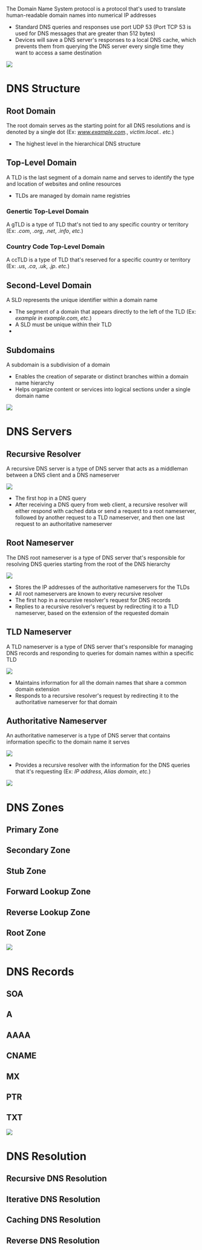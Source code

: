 The Domain Name System protocol is a protocol that's used to translate human-readable domain names into numerical IP addresses

* Standard DNS queries and responses use port UDP 53 (Port TCP 53 is used for DNS messages that are greater than 512 bytes)
* Devices will save a DNS server's responses to a local DNS cache, which prevents them from querying the DNS server every single time they want to access a same destination

![](https://github.com/JonmarCorpuz/SecondBrain/blob/main/Assets/Whitespace.png)

# DNS Structure

## Root Domain

The root domain serves as the starting point for all DNS resolutions and is denoted by a single dot (Ex: *www.example.com.*, *victim.local.*. *etc.*)

* The highest level in the hierarchical DNS structure

## Top-Level Domain

A TLD is the last segment of a domain name and serves to identify the type and location of websites and online resources

* TLDs are managed by domain name registries 

### Genertic Top-Level Domain

A gTLD is a type of TLD that's not tied to any specific country or territory (Ex: *.com*, *.org*, *.net*, *.info*, *etc.*)

### Country Code Top-Level Domain

A ccTLD is a type of TLD that's reserved for a specific country or territory (Ex: *.us*, *.ca*, *.uk*, *.jp*. *etc.*)

## Second-Level Domain

A SLD represents the unique identifier within a domain name 

* The segment of a domain that appears directly to the left of the TLD (Ex: *example in example.com*, *etc.*)
* A SLD must be unique within their TLD
* 

## Subdomains

A subdomain is a subdivision of a domain 

* Enables the creation of separate or distinct branches within a domain name hierarchy
* Helps organize content or services into logical sections under a single domain name

![](https://github.com/JonmarCorpuz/SecondBrain/blob/main/Assets/Whitespace.png)

# DNS Servers

## Recursive Resolver

A recursive DNS server is a type of DNS server that acts as a middleman between a DNS client and a DNS nameserver

![](https://github.com/JonmarCorpuz/SecondBrain/blob/main/Assets/hjgjkhgbmvncvxbxvcbxcvbcvbcxvbxcvbvcxbvcn.png)

* The first hop in a DNS query
* After receiving a DNS query from web client, a recursive resolver will either respond with cached data or send a request to a root nameserver, followed by another request to a TLD nameserver, and then one last request to an authoritative nameserver

## Root Nameserver

The DNS root nameserver is a type of DNS server that's responsible for resolving DNS queries starting from the root of the DNS hierarchy

![](https://github.com/JonmarCorpuz/SecondBrain/blob/main/Assets/asdadfdasfsadasdsafdafsdasfadfdfasdfdsfadfafsdfadfadfad.png)

* Stores the IP addresses of the authoritative nameservers for the TLDs
* All root nameservers are known to every recursive resolver
* The first hop in a recursive resolver's request for DNS records
* Replies to a recursive resolver's request by redirecting it to a TLD nameserver, based on the extension of the requested domain

## TLD Nameserver

A TLD nameserver is a type of DNS server that's responsible for managing DNS records and responding to queries for domain names within a specific TLD

![](https://github.com/JonmarCorpuz/SecondBrain/blob/main/Assets/qweqweqwewqeqrewrqwerwerqrqetqwerqfsdfsdfsdf.png)

* Maintains information for all the domain names that share a common domain extension
* Responds to a recursive resolver's request by redirecting it to the authoritative nameserver for that domain

## Authoritative Nameserver

An authoritative nameserver is a type of DNS server that contains information specific to the domain name it serves

![](https://github.com/JonmarCorpuz/SecondBrain/blob/main/Assets/iuyoiiottuyiuyoyiututyuytiuotututuiuoiturtuytiuoiyturutoiutituitui.png)

* Provides a recursive resolver with the information for the DNS queries that it's requesting (Ex: *IP address*, *Alias domain*, *etc.*)

![](https://github.com/JonmarCorpuz/SecondBrain/blob/main/Assets/Whitespace.png)

# DNS Zones

## Primary Zone

## Secondary Zone

## Stub Zone

## Forward Lookup Zone

## Reverse Lookup Zone

## Root Zone

![](https://github.com/JonmarCorpuz/SecondBrain/blob/main/Assets/Whitespace.png)

# DNS Records

## SOA

## A

## AAAA

## CNAME

## MX

## PTR

## TXT

![](https://github.com/JonmarCorpuz/SecondBrain/blob/main/Assets/Whitespace.png)

# DNS Resolution

## Recursive DNS Resolution



## Iterative DNS Resolution



## Caching DNS Resolution



## Reverse DNS Resolution
